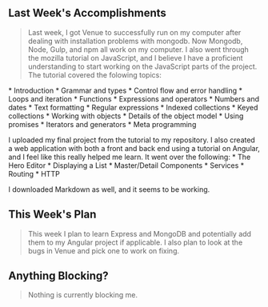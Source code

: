 <h2>Last Week's Accomplishments</h2>

<blockquote>
  <p>Last week, I got Venue to successfully run on my computer after dealing with installation problems with mongodb. Now Mongodb, Node, Gulp, and npm all work on my computer. I also went through the mozilla tutorial on JavaScript, and I believe I have a proficient understanding to start working on the JavaScript parts of the project. The tutorial covered the folowing topics:</p>
</blockquote>

<p> * Introduction
* Grammar and types
* Control flow and error handling
* Loops and iteration
* Functions
* Expressions and operators
* Numbers and dates
* Text formatting
* Regular expressions
* Indexed collections
* Keyed collections
* Working with objects
* Details of the object model
* Using promises
* Iterators and generators
* Meta programming</p>

<p>I uploaded my final project from the tutorial to my repository. I also created a web application with both a front and back end using a tutorial on Angular, and I feel like this really helped me learn. It went over the following:
* The Hero Editor
* Displaying a List
* Master/Detail Components
* Services
* Routing
* HTTP</p>

<p>I downloaded Markdown as well, and it seems to be working. </p>

<h2>This Week's Plan</h2>

<blockquote>
  <p>This week I plan to learn Express and MongoDB and potentially add them to my Angular project if applicable. I also plan to look at the bugs in Venue and pick one to work on fixing. </p>
</blockquote>

<h2>Anything Blocking?</h2>

<blockquote>
  <p>Nothing is currently blocking me.</p>
</blockquote>
